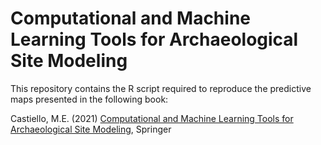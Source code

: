 # Computational and Machine Learning Tools for Archaeological Site Modeling 
This repository contains the R script required to reproduce the predictive maps presented in the following book:

Castiello, M.E. (2021) [Computational and Machine Learning Tools for Archaeological Site Modeling](https://link.springer.com/book/9783030885663), Springer
